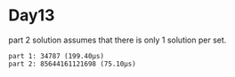 # Day13

part 2 solution assumes that there is only 1 solution per set.

```
part 1: 34787 (199.40µs)
part 2: 85644161121698 (75.10µs)
```
